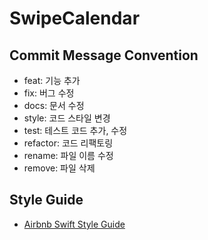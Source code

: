 # SwipeCalendar

## Commit Message Convention
* feat: 기능 추가
* fix: 버그 수정
* docs: 문서 수정
* style: 코드 스타일 변경
* test: 테스트 코드 추가, 수정
* refactor: 코드 리팩토링
* rename: 파일 이름 수정
* remove: 파일 삭제

## Style Guide
* [Airbnb Swift Style Guide](https://github.com/airbnb/swift)
